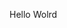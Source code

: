 Hello Wolrd






























































































































































































































































































































































































































































































































































































































































































































































































































































































































































































































































































































































































































































































































































































































































































































